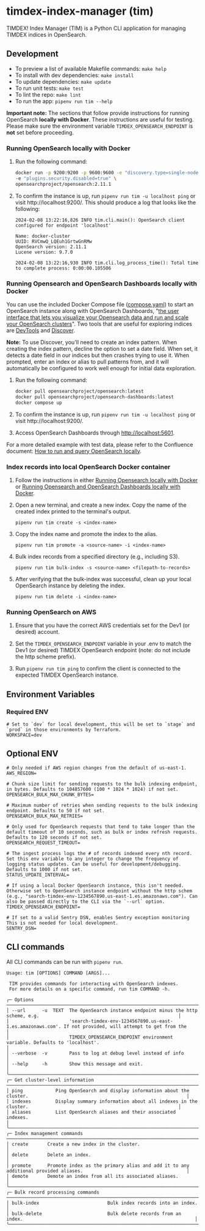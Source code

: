 # timdex-index-manager (tim)

TIMDEX! Index Manager (TIM) is a Python CLI application for managing TIMDEX indices in OpenSearch.

## Development

- To preview a list of available Makefile commands: `make help`
- To install with dev dependencies: `make install`
- To update dependencies: `make update`
- To run unit tests: `make test`
- To lint the repo: `make lint`
- To run the app: `pipenv run tim --help`

**Important note:** The sections that follow provide instructions for running OpenSearch **locally with Docker**. These instructions are useful for testing. Please make sure the environment variable `TIMDEX_OPENSEARCH_ENDPOINT` is **not** set before proceeding.

### Running OpenSearch locally with Docker

1. Run the following command:

    ``` bash
    docker run -p 9200:9200 -p 9600:9600 -e "discovery.type=single-node" \
    -e "plugins.security.disabled=true" \
    opensearchproject/opensearch:2.11.1
    ```

2. To confirm the instance is up, run `pipenv run tim -u localhost ping` or visit http://localhost:9200/. This should produce a log that looks like the following:
    ```
    2024-02-08 13:22:16,826 INFO tim.cli.main(): OpenSearch client configured for endpoint 'localhost'

    Name: docker-cluster
    UUID: RVCmwQ_LQEuh1GrtwGnRMw
    OpenSearch version: 2.11.1
    Lucene version: 9.7.0

    2024-02-08 13:22:16,930 INFO tim.cli.log_process_time(): Total time to complete process: 0:00:00.105506
    ```

### Running Opensearch and OpenSearch Dashboards locally with Docker

You can use the included Docker Compose file ([compose.yaml](compose.yaml)) to start an OpenSearch instance along with OpenSearch Dashboards, "[the user interface that lets you visualize your Opensearch data and run and scale your OpenSearch clusters](https://opensearch.org/docs/latest/dashboards/)". Two tools that are useful for exploring indices are [DevTools](https://opensearch.org/docs/latest/dashboards/dev-tools/index-dev/) and [Discover](https://opensearch.org/docs/latest/dashboards/discover/index-discover/).

**Note:** To use Discover, you'll need to create an index pattern. When creating the index pattern, decline the option to set a date field. When set, it detects a date field in our indices but then crashes trying to use it. When prompted, enter an index or alias to pull patterns from, and it will automatically be configured to work well enough for initial data exploration.

1. Run the following command:
    ```bash
    docker pull opensearchproject/opensearch:latest
    docker pull opensearchproject/opensearch-dashboards:latest
    docker compose up
    ```

2. To confirm the instance is up, run `pipenv run tim -u localhost ping` or visit http://localhost:9200/.

3. Access OpenSearch Dashboards through <http://localhost:5601>.

For a more detailed example with test data, please refer to the Confluence document: [How to run and query OpenSearch locally](https://mitlibraries.atlassian.net/wiki/spaces/D/pages/3586129972/How+to+run+and+query+OpenSearch+locally).

### Index records into local OpenSearch Docker container

1. Follow the instructions in either [Running Opensearch locally with Docker](#running-opensearch-locally-with-docker) or [Running Opensearch and OpenSearch Dashboards locally with Docker](#running-opensearch-and-opensearch-dashboards-locally-with-docker). 

2. Open a new terminal, and create a new index. Copy the name of the created index printed to the terminal's output.
    ```
    pipenv run tim create -s <index-name>
    ```

3. Copy the index name and promote the index to the alias.

    ```
    pipenv run tim promote -a <source-name> -i <index-name>
    ```

4. Bulk index records from a specified directory (e.g., including S3).
    ```
    pipenv run tim bulk-index -s <source-name> <filepath-to-records>
    ``` 

5. After verifying that the bulk-index was successful, clean up your local OpenSearch instance by deleting the index.
    ```
    pipenv run tim delete -i <index-name>
    ```

### Running OpenSearch on AWS

1. Ensure that you have the correct AWS credentials set for the Dev1 (or desired) account.

2. Set the `TIMDEX_OPENSEARCH_ENDPOINT` variable in your .env to match the Dev1 (or desired) TIMDEX OpenSearch endpoint (note: do not include the http scheme prefix).

3. Run `pipenv run tim ping` to confirm the client is connected to the expected TIMDEX OpenSearch instance.


## Environment Variables 

### Required ENV

```
# Set to `dev` for local development, this will be set to `stage` and `prod` in those environments by Terraform.
WORKSPACE=dev 
```

## Optional ENV

```
# Only needed if AWS region changes from the default of us-east-1.
AWS_REGION=

# Chunk size limit for sending requests to the bulk indexing endpoint, in bytes. Defaults to 104857600 (100 * 1024 * 1024) if not set.
OPENSEARCH_BULK_MAX_CHUNK_BYTES= 

# Maximum number of retries when sending requests to the bulk indexing endpoint. Defaults to 50 if not set.
OPENSEARCH_BULK_MAX_RETRIES=

# Only used for OpenSearch requests that tend to take longer than the default timeout of 10 seconds, such as bulk or index refresh requests. Defaults to 120 seconds if not set.
OPENSEARCH_REQUEST_TIMEOUT=

# The ingest process logs the # of records indexed every nth record. Set this env variable to any integer to change the frequency of logging status updates. Can be useful for development/debugging. Defaults to 1000 if not set.
STATUS_UPDATE_INTERVAL= 

# If using a local Docker OpenSearch instance, this isn't needed. Otherwise set to OpenSearch instance endpoint without the http schem (e.g., "search-timdex-env-1234567890.us-east-1.es.amazonaws.com"). Can also be passed directly to the CLI via the `--url` option.
TIMDEX_OPENSEARCH_ENDPOINT= 

# If set to a valid Sentry DSN, enables Sentry exception monitoring This is not needed for local development.
SENTRY_DSN=
```

## CLI commands

All CLI commands can be run with `pipenv run`. 

```
Usage: tim [OPTIONS] COMMAND [ARGS]...                                                                                                
                                                                                                                                       
 TIM provides commands for interacting with OpenSearch indexes.                                                                        
 For more details on a specific command, run tim COMMAND -h.                                                                           
                                                                                                                                       
╭─ Options ───────────────────────────────────────────────────────────────────────────────────────────────────────────────────────────╮
│ --url      -u  TEXT  The OpenSearch instance endpoint minus the http scheme, e.g.                                                   │
│                      'search-timdex-env-1234567890.us-east-1.es.amazonaws.com'. If not provided, will attempt to get from the       │
│                      TIMDEX_OPENSEARCH_ENDPOINT environment variable. Defaults to 'localhost'.                                      │
│ --verbose  -v        Pass to log at debug level instead of info                                                                     │
│ --help     -h        Show this message and exit.                                                                                    │
╰─────────────────────────────────────────────────────────────────────────────────────────────────────────────────────────────────────╯
╭─ Get cluster-level information ─────────────────────────────────────────────────────────────────────────────────────────────────────╮
│ ping            Ping OpenSearch and display information about the cluster.                                                          │
│ indexes         Display summary information about all indexes in the cluster.                                                       │
│ aliases         List OpenSearch aliases and their associated indexes.                                                               │
╰─────────────────────────────────────────────────────────────────────────────────────────────────────────────────────────────────────╯
╭─ Index management commands ─────────────────────────────────────────────────────────────────────────────────────────────────────────╮
│ create       Create a new index in the cluster.                                                                                     │
│ delete       Delete an index.                                                                                                       │
│ promote      Promote index as the primary alias and add it to any additional provided aliases.                                      │
│ demote       Demote an index from all its associated aliases.                                                                       │
╰─────────────────────────────────────────────────────────────────────────────────────────────────────────────────────────────────────╯
╭─ Bulk record processing commands ───────────────────────────────────────────────────────────────────────────────────────────────────╮
│ bulk-index                         Bulk index records into an index.                                                                │
│ bulk-delete                        Bulk delete records from an index.                                                               │
╰─────────────────────────────────────────────────────────────────────────────────────────────────────────────────────────────────────╯
```


